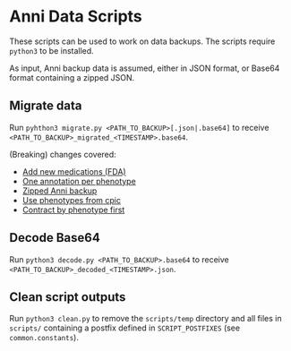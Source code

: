# Anni Data Scripts

These scripts can be used to work on data backups.
The scripts require `python3` to be installed.

As input, Anni backup data is assumed, either in JSON format, or Base64 format
containing a zipped JSON.

## Migrate data

Run `pyhthon3 migrate.py <PATH_TO_BACKUP>[.json|.base64]` to receive
`<PATH_TO_BACKUP>_migrated_<TIMESTAMP>.base64`.

(Breaking) changes covered:

* [Add new medications (FDA)](https://github.com/hpi-dhc/PharMe/pull/582)
* [One annotation per phenotype](https://github.com/hpi-dhc/PharMe/pull/597)
* [Zipped Anni backup](https://github.com/hpi-dhc/PharMe/pull/599)
* [Use phenotypes from cpic](https://github.com/hpi-dhc/PharMe/pull/602)
* [Contract by phenotype first](https://github.com/hpi-dhc/PharMe/pull/604)

## Decode Base64

Run `python3 decode.py <PATH_TO_BACKUP>.base64` to receive
`<PATH_TO_BACKUP>_decoded_<TIMESTAMP>.json`.

## Clean script outputs

Run `python3 clean.py` to remove the `scripts/temp` directory and all files in
`scripts/` containing a postfix defined in `SCRIPT_POSTFIXES` (see
`common.constants`).
